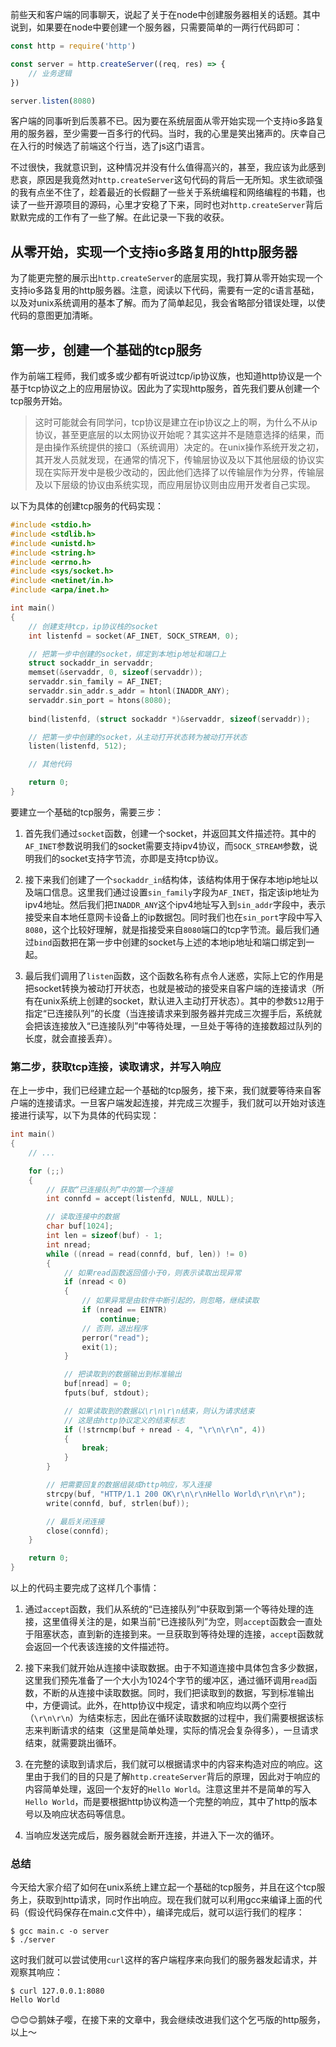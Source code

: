前些天和客户端的同事聊天，说起了关于在node中创建服务器相关的话题。其中说到，如果要在node中要创建一个服务器，只需要简单的一两行代码即可：

```javascript
const http = require('http')

const server = http.createServer((req, res) => {
    // 业务逻辑
})

server.listen(8080)
```

客户端的同事听到后羡慕不已。因为要在系统层面从零开始实现一个支持io多路复用的服务器，至少需要一百多行的代码。当时，我的心里是笑出猪声的。庆幸自己在入行的时候选了前端这个行当，选了js这门语言。

不过很快，我就意识到，这种情况并没有什么值得高兴的，甚至，我应该为此感到悲哀，原因是我竟然对`http.createServer`这句代码的背后一无所知。求生欲顽强的我有点坐不住了，趁着最近的长假翻了一些关于系统编程和网络编程的书籍，也读了一些开源项目的源码，心里才安稳了下来，同时也对`http.createServer`背后默默完成的工作有了一些了解。在此记录一下我的收获。

## 从零开始，实现一个支持io多路复用的http服务器

为了能更完整的展示出`http.createServer`的底层实现，我打算从零开始实现一个支持io多路复用的http服务器。注意，阅读以下代码，需要有一定的c语言基础，以及对unix系统调用的基本了解。而为了简单起见，我会省略部分错误处理，以使代码的意图更加清晰。

## 第一步，创建一个基础的tcp服务

作为前端工程师，我们或多或少都有听说过tcp/ip协议族，也知道http协议是一个基于tcp协议之上的应用层协议。因此为了实现http服务，首先我们要从创建一个tcp服务开始。
> 这时可能就会有同学问，tcp协议是建立在ip协议之上的啊，为什么不从ip协议，甚至更底层的以太网协议开始呢？其实这并不是随意选择的结果，而是由操作系统提供的接口（系统调用）决定的。在unix操作系统开发之初，其开发人员就发现，在通常的情况下，传输层协议及以下其他层级的协议实现在实际开发中是极少改动的，因此他们选择了以传输层作为分界，传输层及以下层级的协议由系统实现，而应用层协议则由应用开发者自己实现。

以下为具体的创建tcp服务的代码实现：

```c
#include <stdio.h>
#include <stdlib.h>
#include <unistd.h>
#include <string.h>
#include <errno.h>
#include <sys/socket.h>
#include <netinet/in.h>
#include <arpa/inet.h>

int main()
{
    // 创建支持tcp，ip协议栈的socket
    int listenfd = socket(AF_INET, SOCK_STREAM, 0);

    // 把第一步中创建的socket，绑定到本地ip地址和端口上
    struct sockaddr_in servaddr;
    memset(&servaddr, 0, sizeof(servaddr));
    servaddr.sin_family = AF_INET;
    servaddr.sin_addr.s_addr = htonl(INADDR_ANY);
    servaddr.sin_port = htons(8080);
    
    bind(listenfd, (struct sockaddr *)&servaddr, sizeof(servaddr));

    // 把第一步中创建的socket，从主动打开状态转为被动打开状态
    listen(listenfd, 512);

    // 其他代码

    return 0;
}
```
要建立一个基础的tcp服务，需要三步：

1. 首先我们通过`socket`函数，创建一个socket，并返回其文件描述符。其中的`AF_INET`参数说明我们的socket需要支持ipv4协议，而`SOCK_STREAM`参数，说明我们的socket支持字节流，亦即是支持tcp协议。

2. 接下来我们创建了一个`sockaddr_in`结构体，该结构体用于保存本地ip地址以及端口信息。这里我们通过设置`sin_family`字段为`AF_INET`，指定该ip地址为ipv4地址。然后我们把`INADDR_ANY`这个ipv4地址写入到`sin_addr`字段中，表示接受来自本地任意网卡设备上的ip数据包。同时我们也在`sin_port`字段中写入`8080`，这个比较好理解，就是指接受来自`8080`端口的tcp字节流。最后我们通过`bind`函数把在第一步中创建的socket与上述的本地ip地址和端口绑定到一起。

3. 最后我们调用了`listen`函数，这个函数名称有点令人迷惑，实际上它的作用是把socket转换为被动打开状态，也就是被动的接受来自客户端的连接请求（所有在unix系统上创建的socket，默认进入主动打开状态）。其中的参数`512`用于指定“已连接队列”的长度（当连接请求来到服务器并完成三次握手后，系统就会把该连接放入“已连接队列”中等待处理，一旦处于等待的连接数超过队列的长度，就会直接丢弃）。

### 第二步，获取tcp连接，读取请求，并写入响应

在上一步中，我们已经建立起一个基础的tcp服务，接下来，我们就要等待来自客户端的连接请求。一旦客户端发起连接，并完成三次握手，我们就可以开始对该连接进行读写，以下为具体的代码实现：

```c
int main()
{
    // ...

    for (;;)
    {
        // 获取“已连接队列”中的第一个连接
        int connfd = accept(listenfd, NULL, NULL);

        // 读取连接中的数据
        char buf[1024];
        int len = sizeof(buf) - 1;
        int nread;
        while ((nread = read(connfd, buf, len)) != 0)
        {
            // 如果read函数返回值小于0，则表示读取出现异常
            if (nread < 0)
            {
                // 如果异常是由软件中断引起的，则忽略，继续读取
                if (nread == EINTR)
                    continue;
                // 否则，退出程序
                perror("read");
                exit(1);
            }

            // 把读取到的数据输出到标准输出
            buf[nread] = 0;
            fputs(buf, stdout);

            // 如果读取到的数据以\r\n\r\n结束，则认为请求结束
            // 这是由http协议定义的结束标志
            if (!strncmp(buf + nread - 4, "\r\n\r\n", 4))
            {
                break;
            }
        }

        // 把需要回复的数据组装成http响应，写入连接
        strcpy(buf, "HTTP/1.1 200 OK\r\n\r\nHello World\r\n\r\n");
        write(connfd, buf, strlen(buf));

        // 最后关闭连接
        close(connfd);
    }

    return 0;
}
```

以上的代码主要完成了这样几个事情：

1. 通过`accept`函数，我们从系统的“已连接队列”中获取到第一个等待处理的连接，这里值得关注的是，如果当前“已连接队列”为空，则`accept`函数会一直处于阻塞状态，直到新的连接到来。一旦获取到等待处理的连接，`accept`函数就会返回一个代表该连接的文件描述符。

2. 接下来我们就开始从连接中读取数据。由于不知道连接中具体包含多少数据，这里我们预先准备了一个大小为1024个字节的缓冲区，通过循环调用`read`函数，不断的从连接中读取数据。同时，我们把读取到的数据，写到标准输出中，方便调试。此外，在http协议中规定，请求和响应均以两个空行（`\r\n\r\n`）为结束标志，因此在循环读取数据的过程中，我们需要根据该标志来判断请求的结束（这里是简单处理，实际的情况会复杂得多），一旦请求结束，就需要跳出循环。

3. 在完整的读取到请求后，我们就可以根据请求中的内容来构造对应的响应。这里由于我们的目的只是了解`http.createServer`背后的原理，因此对于响应的内容简单处理，返回一个友好的`Hello World`。注意这里并不是简单的写入`Hello World`，而是要根据http协议构造一个完整的响应，其中了http的版本号以及响应状态码等信息。

4. 当响应发送完成后，服务器就会断开连接，并进入下一次的循环。

### 总结

今天给大家介绍了如何在unix系统上建立起一个基础的tcp服务，并且在这个tcp服务上，获取到http请求，同时作出响应。现在我们就可以利用gcc来编译上面的代码（假设代码保存在main.c文件中），编译完成后，就可以运行我们的程序：

```shell
$ gcc main.c -o server
$ ./server
```

这时我们就可以尝试使用`curl`这样的客户端程序来向我们的服务器发起请求，并观察其响应：

```shell
$ curl 127.0.0.1:8080
Hello World
```

😊😊😊鹅妹子嘤，在接下来的文章中，我会继续改进我们这个乞丐版的http服务，以上～